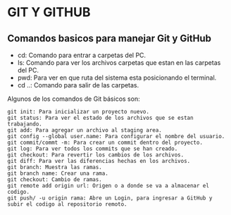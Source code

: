 # GIT Y GITHUB
## Comandos basicos para manejar Git y GitHub

- cd: Comando para entrar a carpetas del PC. 
- ls: Comando para ver los archivos  carpetas que estan en las carpetas del PC.
- pwd: Para ver en que ruta del sistema esta posicionando el terminal.
- cd ..: Comando para salir de las carpetas.

Algunos de los comandos de Git básicos son:
```
git init: Para inicializar un proyecto nuevo.
git status: Para ver el estado de los archivos que se estan trabajando.
git add: Para agregar un archivo al staging area.
git config --global user.name: Para configurar el nombre del usuario.
git commit/commt -m: Para crear un commit dentro del proyecto.
git log: Para ver todos los commits que se han creado.
git checkout: Para revertir los cambios de los archivos.
git diff: Para ver las diferencias hechas en los archivos.
git branch: Muestra las ramas.
git branch name: Crear una rama.
git checkout: Cambio de ramas.
git remote add origin url: Origen o a donde se va a almacenar el codigo.
git push/ -u origin rama: Abre un Login, para ingresar a GitHub y subir el codigo al repositorio remoto.
```

